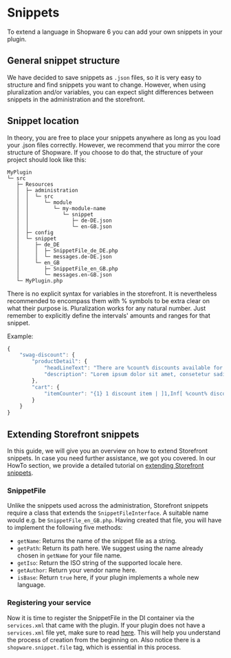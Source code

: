 # Snippets

To extend a language in Shopware 6 you can add your own snippets in your plugin.

## General snippet structure

We have decided to save snippets as `.json` files, so it is very easy to structure and find snippets you want to change. However, when using pluralization and/or variables, you can expect slight differences between snippets in the administration and the storefront.

## Snippet location

In theory, you are free to place your snippets anywhere as long as you load your .json files correctly. However, we recommend that you mirror the core structure of Shopware. If you choose to do that, the structure of your project should look like this:

```text
MyPlugin
└─ src
   ├─ Resources
   │  ├─ administration
   │  │  └─ src
   │  │     └─ module
   │  │        └─ my-module-name
   │  │           └─ snippet
   │  │              ├─ de-DE.json
   │  │              └─ en-GB.json
   │  ├─ config
   │  └─ snippet
   │     ├─ de_DE
   │     │  ├─ SnippetFile_de_DE.php
   │     │  └─ messages.de-DE.json
   │     └─ en_GB
   │        ├─ SnippetFile_en_GB.php
   │        └─ messages.en-GB.json
   └─ MyPlugin.php
```

There is no explicit syntax for variables in the storefront. It is nevertheless recommended to encompass them with % symbols to be extra clear on what their purpose is. Pluralization works for any natural number. Just remember to explicitly define the intervals' amounts and ranges for that snippet.

Example:

```javascript
{
    "swag-discount": {
        "productDetail": {
            "headLineText": "There are %count% discounts available for %product%:",
            "description": "Lorem ipsum dolor sit amet, consetetur sadipscing elitr, sed diam ..."
        },
        "cart": {
            "itemCounter": "{1} 1 discount item | ]1,Inf[ %count% discount items",
        }
    }
}
```

## Extending Storefront snippets

In this guide, we will give you an overview on how to extend Storefront snippets. In case you need further assistance, we got you covered. In our HowTo section, we provide a detailed tutorial on [extending Storefront snippets](../../50-how-to/245-adding-snippets.md).

### SnippetFile

Unlike the snippets used across the administration, Storefront snippets require a class that extends the `SnippetFileInterface`. A suitable name would e.g. be `SnippetFile_en_GB.php`. Having created that file, you will have to implement the following five methods:

* `getName`: Returns the name of the snippet file as a string. 
* `getPath`: Return its path here. We suggest using the name already chosen in `getName` for your file name.
* `getIso`: Return the ISO string of the supported locale here.  
* `getAuthor`: Return your vendor name here.
* `isBase`: Return `true` here, if your plugin implements a whole new language.

### Registering your service

Now it is time to register the SnippetFile in the DI container via the `services.xml` that came with the plugin. If your plugin does not have a `services.xml` file yet, make sure to read [here](../40-services-subscriber.md). This will help you understand the process of creation from the beginning on. Also notice there is a `shopware.snippet.file` tag, which is essential in this process.

